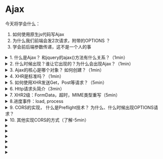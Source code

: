 # Ajax
今天将学会什么： 
1. 如何使用原生js代码写Ajax
2. 为什么我们前端会发2次请求，附带的OPTIONS ？
3. 学会前后端参数传递，这不是一个人的事

<details>
<summary>1. 什么是Ajax？ 和jquery的ajax()方法有什么关系？（1min）</summary>

Asynchronous JavaScript + XML 的缩写， 关键词异步，XML。
jquery的ajax()方法是对Ajax技术（XHR）的封装，更易用。(观摩源码)
</details>

<details>
<summary>2. 什么时候出现？谁让它出现的？为什么会出现Ajax？（1min）</summary>

1. 2005年，Jesse James Garrett发表的文章： 
2. 因为同步等待的时光一去不返，值得留恋
</details>

<details>
<summary>3. Ajax的核心是哪个对象？ 如何创建？（1min）</summary>

XmlHttpRequest对象， 后面简称XHR。

创建方式：
```js
// IE7 以前
xmlhttp=new ActiveXObject("Microsoft.XMLHTTP");

// 现在
xmlhttp=new XMLHttpRequest();
```
</details>

<details>
<summary>4. XHR是标准吗？（1min）</summary>

[参见](http://www.w3school.com.cn/xml/xml_http.asp)
```
XMLHttpRequest 对象是 W3C 的标准吗？
任何 W3C 推荐标准均未规定 XMLHttpRequest 对象。

不过，W3C DOM Level 3 的 "Load and Save" 规范包含了一些相似的功能性，但是还没有任何浏览器实现它们。
```
</details>

<details>
<summary>5. 如何使用XHR发送Get，Post等请求？（5min）</summary>

Get:
```js
    function sendGet(url, callback) {
        let xhr = createXHR();
        xhr.onreadystatechange = function () {
            if (xhr.readyState === XMLHttpRequest.DONE) {
                if (xhr.status === 200) {
                    console.log(xhr);
                    callback(xhr.responseText);
                } else {
                    console.error("Failed Get: ", xhr.status);
                }
            }
        };
        xhr.open("get", url, true);
        xhr.send(null);
    }
```
Post:
```js
    function sendPost(url, contentType, body, callback) {
        let xhr = createXHR();
        xhr.onreadystatechange = function () {
            if (xhr.readyState === XMLHttpRequest.DONE) {
                if (xhr.status === 200) {
                    console.log(xhr);
                    callback(xhr.responseText);
                } else {
                    console.error("Failed Get: ", xhr.status);
                }
            }
        };

        xhr.open("post", url, true);
        if (contentType) {
            xhr.setRequestHeader("Content-Type", contentType);
        } else {
            // default: text/plain
        }
        xhr.send(body);
    }
```
注意点： onreadystatechange会反复触发。

注意： 常见的3种前后端传参类型。
</details>

<details>
<summary>6. Http请求头简介（3min）</summary>

访问一个网站。注意Referer这个字段，Http标准拼错了，只能说写标准的人语文跟我一样差。
</details>

<details>
<summary>7. XHR2级：FormData，超时，MIME类型重写（5min）</summary>

示例
</details>

<details>
<summary>8.进度事件：load, process</summary>

load:
```js
let xhr = createXHR();
xhr.onload = function () {
    if (xhr.status === 200) {
        callback(xhr.responseText);
    } else {
        console.error("Failed Get: ", xhr.status);
    }
};
```
process:
```js
    function sendProcess() {
        let xhr = createXHR();
        xhr.onload = function () {
            if (xhr.status === 200) {
                let data = xhr.response;
                let audio = document.createElement('audio');
                audio.onload = function () {
                    URL.revokeObjectURL(audio.src);
                };
                audio.src = window.URL.createObjectURL(data);
                console.log(audio);
                audio.setAttribute('controls', '');
                document.getElementsByTagName("body")[0].appendChild(audio);
            } else {
                console.error("Failed Get: ", xhr.status);
            }
        };
        xhr.onprogress = function (event) {
            process.innerHTML = "lengthComputable:" + event.lengthComputable +
                "position:" + event.loaded + "totalSize:" + event.total;
            /*console.log("lengthComputable:", event.lengthComputable,
                "position:", event.position, "totalSize:", event.totalSize);*/
        };
        xhr.open("get", "https://demo.xiaohuochai.site/myocean.mp3", true);
        xhr.responseType = 'blob';
        xhr.send(null);
    }
```
</details>

<details>
<summary>9. CORS的实现， 什么是Preflight技术？ 为什么、什么时候出现OPTIONS请求？</summary>

1. 实现CORS： 见书
2. 示例演示OPTIONS预检请求的出现(见示例5): [参考](https://developer.mozilla.org/zh-CN/docs/Web/HTTP/Access_control_CORS#%E5%8A%9F%E8%83%BD%E6%A6%82%E8%BF%B0)
        1. 自定义header
        2. 简单请求之外的请求
        3. 不同类型的body
</details>

<details>
<summary>10. 其他实现CORS的方式（了解-5min）</summary>

1. Image src
2. JSONP: http://freegeoip.net/json/?callback=handleResponse, 
3. Comet: 轮询；长连接。[demo](https://www.cnblogs.com/xiaoMzjm/p/3896108.html)，[demo2](https://blog.csdn.net/xiao__gui/article/details/38331225)
4. websocket: 双向通信（比如聊天室）
</details>

<details>
<summary></summary>


</details>
<details>
<summary></summary>


</details>
<details>
<summary></summary>


</details>
<details>
<summary></summary>


</details>
<details>
<summary></summary>


</details>
<details>
<summary></summary>


</details>